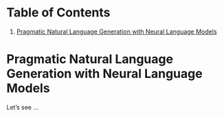 
# Table of Contents

1.  [Pragmatic Natural Language Generation with Neural Language Models](#org992d7f6)


<a id="org992d7f6"></a>

# Pragmatic Natural Language Generation with Neural Language Models

Let&rsquo;s see &#x2026;


